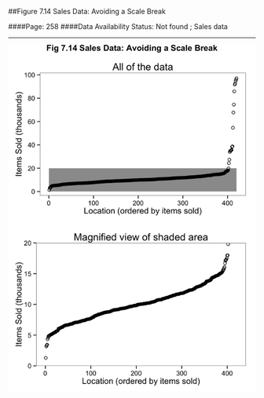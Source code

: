 ##Figure 7.14 Sales Data: Avoiding a Scale Break

####Page: 258
####Data Availability Status: Not found ; Sales data
***
![`Sales Data: Avoiding a Scale Break`](fig07-14_sales-data-avoiding-a-scale-break.png)


